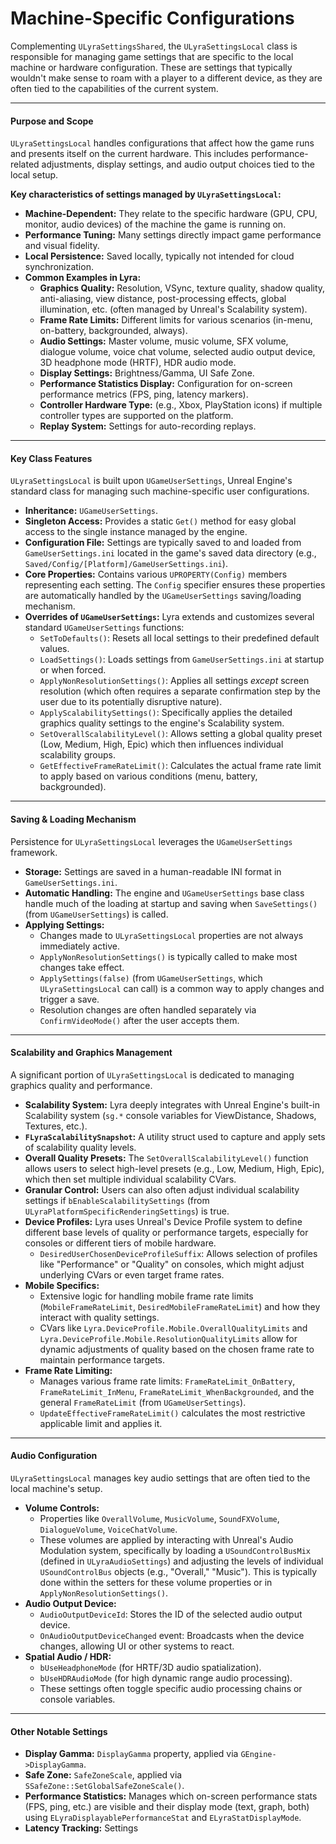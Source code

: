# Machine-Specific Configurations

Complementing `ULyraSettingsShared`, the `ULyraSettingsLocal` class is responsible for managing game settings that are specific to the local machine or hardware configuration. These are settings that typically wouldn't make sense to roam with a player to a different device, as they are often tied to the capabilities of the current system.

***

#### **Purpose and Scope**

`ULyraSettingsLocal` handles configurations that affect how the game runs and presents itself on the current hardware. This includes performance-related adjustments, display settings, and audio output choices tied to the local setup.

**Key characteristics of settings managed by `ULyraSettingsLocal`:**

* **Machine-Dependent:** They relate to the specific hardware (GPU, CPU, monitor, audio devices) of the machine the game is running on.
* **Performance Tuning:** Many settings directly impact game performance and visual fidelity.
* **Local Persistence:** Saved locally, typically not intended for cloud synchronization.
* **Common Examples in Lyra:**
  * **Graphics Quality:** Resolution, VSync, texture quality, shadow quality, anti-aliasing, view distance, post-processing effects, global illumination, etc. (often managed by Unreal's Scalability system).
  * **Frame Rate Limits:** Different limits for various scenarios (in-menu, on-battery, backgrounded, always).
  * **Audio Settings:** Master volume, music volume, SFX volume, dialogue volume, voice chat volume, selected audio output device, 3D headphone mode (HRTF), HDR audio mode.
  * **Display Settings:** Brightness/Gamma, UI Safe Zone.
  * **Performance Statistics Display:** Configuration for on-screen performance metrics (FPS, ping, latency markers).
  * **Controller Hardware Type:** (e.g., Xbox, PlayStation icons) if multiple controller types are supported on the platform.
  * **Replay System:** Settings for auto-recording replays.

***

#### **Key Class Features**

`ULyraSettingsLocal` is built upon `UGameUserSettings`, Unreal Engine's standard class for managing such machine-specific user configurations.

* **Inheritance:** `UGameUserSettings`.
* **Singleton Access:** Provides a static `Get()` method for easy global access to the single instance managed by the engine.
* **Configuration File:** Settings are typically saved to and loaded from `GameUserSettings.ini` located in the game's saved data directory (e.g., `Saved/Config/[Platform]/GameUserSettings.ini`).
* **Core Properties:** Contains various `UPROPERTY(Config)` members representing each setting. The `Config` specifier ensures these properties are automatically handled by the `UGameUserSettings` saving/loading mechanism.
* **Overrides of `UGameUserSettings`:** Lyra extends and customizes several standard `UGameUserSettings` functions:
  * `SetToDefaults()`: Resets all local settings to their predefined default values.
  * `LoadSettings()`: Loads settings from `GameUserSettings.ini` at startup or when forced.
  * `ApplyNonResolutionSettings()`: Applies all settings _except_ screen resolution (which often requires a separate confirmation step by the user due to its potentially disruptive nature).
  * `ApplyScalabilitySettings()`: Specifically applies the detailed graphics quality settings to the engine's Scalability system.
  * `SetOverallScalabilityLevel()`: Allows setting a global quality preset (Low, Medium, High, Epic) which then influences individual scalability groups.
  * `GetEffectiveFrameRateLimit()`: Calculates the actual frame rate limit to apply based on various conditions (menu, battery, backgrounded).

***

#### **Saving & Loading Mechanism**

Persistence for `ULyraSettingsLocal` leverages the `UGameUserSettings` framework.

* **Storage:** Settings are saved in a human-readable INI format in `GameUserSettings.ini`.
* **Automatic Handling:** The engine and `UGameUserSettings` base class handle much of the loading at startup and saving when `SaveSettings()` (from `UGameUserSettings`) is called.
* **Applying Settings:**
  * Changes made to `ULyraSettingsLocal` properties are not always immediately active.
  * `ApplyNonResolutionSettings()` is typically called to make most changes take effect.
  * `ApplySettings(false)` (from `UGameUserSettings`, which `ULyraSettingsLocal` can call) is a common way to apply changes and trigger a save.
  * Resolution changes are often handled separately via `ConfirmVideoMode()` after the user accepts them.

***

#### **Scalability and Graphics Management**

A significant portion of `ULyraSettingsLocal` is dedicated to managing graphics quality and performance.

* **Scalability System:** Lyra deeply integrates with Unreal Engine's built-in Scalability system (`sg.*` console variables for ViewDistance, Shadows, Textures, etc.).
* **`FLyraScalabilitySnapshot`:** A utility struct used to capture and apply sets of scalability quality levels.
* **Overall Quality Presets:** The `SetOverallScalabilityLevel()` function allows users to select high-level presets (e.g., Low, Medium, High, Epic), which then set multiple individual scalability CVars.
* **Granular Control:** Users can also often adjust individual scalability settings if `bEnableScalabilitySettings` (from `ULyraPlatformSpecificRenderingSettings`) is true.
* **Device Profiles:** Lyra uses Unreal's Device Profile system to define different base levels of quality or performance targets, especially for consoles or different tiers of mobile hardware.
  * `DesiredUserChosenDeviceProfileSuffix`: Allows selection of profiles like "Performance" or "Quality" on consoles, which might adjust underlying CVars or even target frame rates.
* **Mobile Specifics:**
  * Extensive logic for handling mobile frame rate limits (`MobileFrameRateLimit`, `DesiredMobileFrameRateLimit`) and how they interact with quality settings.
  * CVars like `Lyra.DeviceProfile.Mobile.OverallQualityLimits` and `Lyra.DeviceProfile.Mobile.ResolutionQualityLimits` allow for dynamic adjustments of quality based on the chosen frame rate to maintain performance targets.
* **Frame Rate Limiting:**
  * Manages various frame rate limits: `FrameRateLimit_OnBattery`, `FrameRateLimit_InMenu`, `FrameRateLimit_WhenBackgrounded`, and the general `FrameRateLimit` (from `UGameUserSettings`).
  * `UpdateEffectiveFrameRateLimit()` calculates the most restrictive applicable limit and applies it.

***

#### **Audio Configuration**

`ULyraSettingsLocal` manages key audio settings that are often tied to the local machine's setup.

* **Volume Controls:**
  * Properties like `OverallVolume`, `MusicVolume`, `SoundFXVolume`, `DialogueVolume`, `VoiceChatVolume`.
  * These volumes are applied by interacting with Unreal's Audio Modulation system, specifically by loading a `USoundControlBusMix` (defined in `ULyraAudioSettings`) and adjusting the levels of individual `USoundControlBus` objects (e.g., "Overall," "Music"). This is typically done within the setters for these volume properties or in `ApplyNonResolutionSettings()`.
* **Audio Output Device:**
  * `AudioOutputDeviceId`: Stores the ID of the selected audio output device.
  * `OnAudioOutputDeviceChanged` event: Broadcasts when the device changes, allowing UI or other systems to react.
* **Spatial Audio / HDR:**
  * `bUseHeadphoneMode` (for HRTF/3D audio spatialization).
  * `bUseHDRAudioMode` (for high dynamic range audio processing).
  * These settings often toggle specific audio processing chains or console variables.

***

#### **Other Notable Settings**

* **Display Gamma:** `DisplayGamma` property, applied via `GEngine->DisplayGamma`.
* **Safe Zone:** `SafeZoneScale`, applied via `SSafeZone::SetGlobalSafeZoneScale()`.
* **Performance Statistics:** Manages which on-screen performance stats (FPS, ping, etc.) are visible and their display mode (text, graph, both) using `ELyraDisplayablePerformanceStat` and `ELyraStatDisplayMode`.
* **Latency Tracking:** Settings
